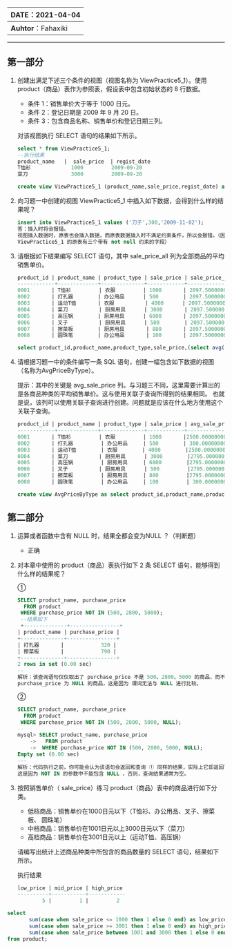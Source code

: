 | DATE：2021-04-04     |
| -------------------- |
| **Auhtor**：Fahaxiki |

---

## 第一部分

1. 创建出满足下述三个条件的视图（视图名称为 ViewPractice5_1）。使用 product（商品）表作为参照表，假设表中包含初始状态的 8 行数据。

    - 条件 1：销售单价大于等于 1000 日元。
    - 条件 2：登记日期是 2009 年 9 月 20 日。
    - 条件 3：包含商品名称、销售单价和登记日期三列。

    对该视图执行 SELECT 语句的结果如下所示。

    ```sql
    select * from ViewPractice5_1;
    --执行结果
    product_name   |  sale_price  | regist_date
    T恤衫				1000		 2009-09-20
    菜刀				3000		 2009-09-20
    ```

    ```sql
    create view ViewPractice5_1 (product_name,sale_price,regist_date) as select product_name,sale_price,regist_date from product where sale_price >= 1000 and regist_date = '2009-09-20'; 
    ```

2. 向习题一中创建的视图 ViewPractice5_1 中插入如下数据，会得到什么样的结果呢？

    ```sql
    insert into ViewPractice5_1 values ('刀子',300,'2009-11-02');
    答：插⼊时将会报错。
    视图插⼊数据时，原表也会插⼊数据，⽽原表数据插⼊时不满⾜约束条件，所以会报错。（因为
    ViewPractice5_1 的原表有三个带有 not null 约束的字段）
    ```

    

3. 请根据如下结果编写 SELECT 语句，其中 sale_price_all 列为全部商品的平均销售单价。

    ```sql
    product_id | product_name | product_type | sale_price | sale_price_all
    ------------+-------------+--------------+------------+---------------------
    0001       | T恤衫         | 衣服         | 1000       | 2097.5000000000000000
    0002       | 打孔器        | 办公用品      | 500        | 2097.5000000000000000
    0003       | 运动T恤       | 衣服          | 4000      | 2097.5000000000000000
    0004       | 菜刀          | 厨房用具      | 3000       | 2097.5000000000000000
    0005       | 高压锅        | 厨房用具      | 6800       | 2097.5000000000000000
    0006       | 叉子          | 厨房用具      | 500        | 2097.5000000000000000
    0007       | 擦菜板        | 厨房用具       | 880       | 2097.5000000000000000
    0008       | 圆珠笔        | 办公用品       | 100       | 2097.5000000000000000
    ```

    ```sql
    select product_id,product_name,product_type,sale_price,(select avg(sale_price) from product) as sale_price_all from product;
    ```

4. 请根据习题一中的条件编写一条 SQL 语句，创建一幅包含如下数据的视图（名称为AvgPriceByType）。

    提示：其中的关键是 avg_sale_price 列。与习题三不同，这里需要计算出的 是各商品种类的平均销售单价。这与使用关联子查询所得到的结果相同。 也就是说，该列可以使用关联子查询进行创建。问题就是应该在什么地方使用这个关联子查询。

    ```sql
    product_id | product_name | product_type | sale_price | avg_sale_price
    ------------+-------------+--------------+------------+---------------------
    0001       | T恤衫         | 衣服         | 1000       |2500.0000000000000000
    0002       | 打孔器         | 办公用品     | 500        | 300.0000000000000000
    0003       | 运动T恤        | 衣服        | 4000        |2500.0000000000000000
    0004       | 菜刀          | 厨房用具      | 3000        |2795.0000000000000000
    0005       | 高压锅         | 厨房用具     | 6800        |2795.0000000000000000
    0006       | 叉子          | 厨房用具      | 500         |2795.0000000000000000
    0007       | 擦菜板         | 厨房用具     | 880         |2795.0000000000000000
    0008       | 圆珠笔         | 办公用品     | 100         | 300.0000000000000000
    ```

    ```sql
    create view AvgPriceByType as select product_id,product_name,product_type,sale_price,(select avg(asle_price) from product as p2 where p1.product_type = p2.product_type group by p1.product_type) as avg_sale_price from product p1;
    ```

## 第二部分

1. 运算或者函数中含有 NULL 时，结果全都会变为NULL ？（判断题）

    - 正确

2. 对本章中使用的 product（商品）表执行如下 2 条 SELECT 语句，能够得到什么样的结果呢？

    ①

    ```sql
    SELECT product_name, purchase_price
      FROM product
     WHERE purchase_price NOT IN (500, 2800, 5000);
     --结果如下
     +--------------+----------------+
    | product_name | purchase_price |
    +--------------+----------------+
    | 打孔器       |            320 |
    | 擦菜板       |            790 |
    +--------------+----------------+
    2 rows in set (0.00 sec)
    --
    解析：该查询语句仅仅取出了 purchase_price 不是 500、2800、5000 的商品，⽽不包含
    purchase_price 为 NULL 的商品，这是因为 谓词⽆法与 NULL 进⾏⽐较。
    ```

    ②

    ```sql
    SELECT product_name, purchase_price
      FROM product
     WHERE purchase_price NOT IN (500, 2800, 5000, NULL);
    --
    mysql> SELECT product_name, purchase_price
        ->   FROM product
        ->  WHERE purchase_price NOT IN (500, 2800, 5000, NULL);
    Empty set (0.00 sec)
    ---
    解析：代码执⾏之前，你可能会认为该语句会返回和查询 ① 同样的结果，实际上它却返回了零条记录，
    这是因为 NOT IN 的参数中不能包含 NULL ，否则，查询结果通常为空。
    ```

3. 按照销售单价（ sale_price）练习 product（商品）表中的商品进行如下分类。

    - 低档商品：销售单价在1000日元以下（T恤衫、办公用品、叉子、擦菜板、 圆珠笔）
    - 中档商品：销售单价在1001日元以上3000日元以下（菜刀）
    - 高档商品：销售单价在3001日元以上（运动T恤、高压锅）

    请编写出统计上述商品种类中所包含的商品数量的 SELECT 语句，结果如下所示。

    执行结果

    ```sql
    low_price | mid_price | high_price
    ----------+-----------+------------
            5 |         1 |         2
    ```

```sql
select 
       sum(case when sale_price <= 1000 then 1 else 0 end) as low_price,
       sum(case when sale_price >= 3001 then 1 else 0 end) as high_price,
       sum(case when sale_price between 1001 and 3000 then 1 else 0 end) as min_price 
from product;
```



